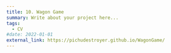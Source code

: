 ```yaml
---
title: 10. Wagon Game
summary: Write about your project here...
tags:
  - CV
#date: 2022-01-01
external_link: https://pichudestroyer.github.io/WagonGame/
---
```

